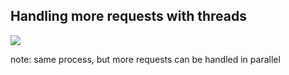 ## Handling more requests with threads

![](http://assets.markhuge.com/images/presentations/4-bars.png)

note:
  same process, but more requests can be handled in parallel 



